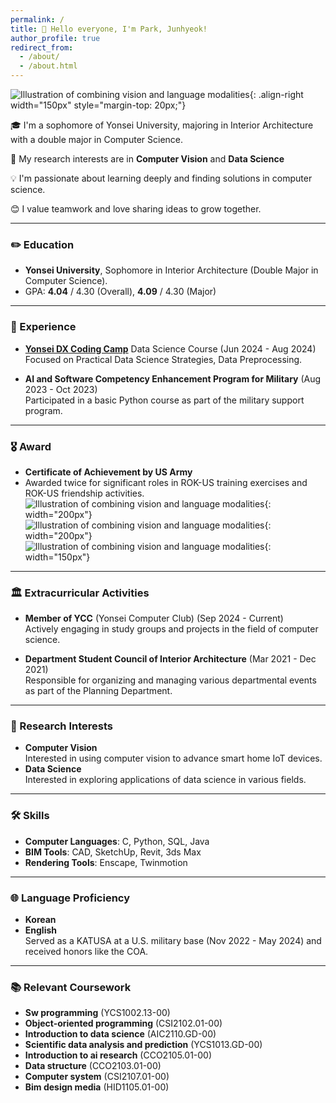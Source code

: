 ```yaml
---
permalink: /
title: 👋 Hello everyone, I'm Park, Junhyeok!
author_profile: true
redirect_from: 
  - /about/
  - /about.html
---
```

![Illustration of combining vision and language modalities](/images/park2.jpg){: .align-right width="150px" style="margin-top: 20px;"}

🎓 I'm a sophomore of Yonsei University, majoring in Interior Architecture with a double major in Computer Science.

📖 My research interests are in **Computer Vision** and **Data Science**

💡 I'm passionate about learning deeply and finding solutions in computer science. 

😊 I value teamwork and love sharing ideas to grow together.

------

### ✏️ Education

- **Yonsei University**, Sophomore in Interior Architecture (Double Major in Computer Science).
- GPA: **4.04** / 4.30 (Overall), **4.09** / 4.30 (Major)

------

### 💼 Experience

- [**Yonsei DX Coding Camp**](/files/certification.pdf) Data Science Course (Jun 2024 - Aug 2024)<br>
  Focused on Practical Data Science Strategies, Data Preprocessing.<br>

- **AI and Software Competency Enhancement Program for Military** (Aug 2023 - Oct 2023)<br>
  Participated in a basic Python course as part of the military support program.

------

### 🎖️ Award

- **Certificate of Achievement by US Army**<br>
- Awarded twice for significant roles in ROK-US training exercises and ROK-US friendship activities.<br>
![Illustration of combining vision and language modalities](/images/a20.jpg){: width="200px"}
![Illustration of combining vision and language modalities](/images/award.jpg){: width="200px"}
![Illustration of combining vision and language modalities](/images/presentation.jpg){: width="150px"}

------

### 🏛️ Extracurricular Activities

- **Member of YCC** (Yonsei Computer Club) (Sep 2024 - Current)<br>
  Actively engaging in study groups and projects in the field of computer science.

- **Department Student Council of Interior Architecture** (Mar 2021 - Dec 2021)<br>
  Responsible for organizing and managing various departmental events as part of the Planning Department.

------

### 🔬 Research Interests

- **Computer Vision**<br>
  Interested in using computer vision to advance smart home IoT devices.
- **Data Science**<br>
  Interested in exploring applications of data science in various fields.

------

### 🛠️ Skills

- **Computer Languages**: C, Python, SQL, Java
- **BIM Tools**: CAD, SketchUp, Revit, 3ds Max
- **Rendering Tools**: Enscape, Twinmotion

------

### 🌐 Language Proficiency

- **Korean** 
- **English**<br>
  Served as a KATUSA at a U.S. military base (Nov 2022 - May 2024) and received honors like the COA.

------

### 📚 Relevant Coursework

- **Sw programming** (YCS1002.13-00)
- **Object-oriented programming** (CSI2102.01-00)
- **Introduction to data science** (AIC2110.GD-00)
- **Scientific data analysis and prediction** (YCS1013.GD-00)
- **Introduction to ai research** (CCO2105.01-00)
- **Data structure** (CCO2103.01-00)
- **Computer system** (CSI2107.01-00)
- **Bim design media** (HID1105.01-00)
